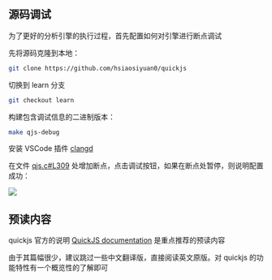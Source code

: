 ## 源码调试

为了更好的分析引擎的执行过程，首先配置如何对引擎进行断点调试

先将源码克隆到本地：

```bash
git clone https://github.com/hsiaosiyuan0/quickjs
```

切换到 learn 分支

```bash
git checkout learn
```

构建包含调试信息的二进制版本：

```bash
make qjs-debug
```

安装 VSCode 插件 [clangd](https://marketplace.visualstudio.com/items?itemName=llvm-vs-code-extensions.vscode-clangd)

在文件 [qjs.c#L309](../qjs.c#L309) 处增加断点，点击调试按钮，如果在断点处暂停，则说明配置成功：

![](https://p5.music.126.net/obj/wo3DlcOGw6DClTvDisK1/13699899369/8c26/2d99/def4/e5fbaa5cc8471763bdd90673eb5ebe40.gif)

## 预读内容

quickjs 官方的说明 [QuickJS documentation](https://bellard.org/quickjs/quickjs.html) 是重点推荐的预读内容

由于其篇幅很少，建议跳过一些中文翻译版，直接阅读英文原版。对 quickjs 的功能特性有一个概览性的了解即可


